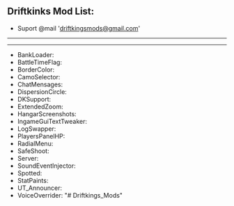 Driftkinks Mod List:
---------------------------------------------
 - Suport @mail 'driftkingsmods@gmail.com'
 --------------------------------------------
 --------------------------------------------
 - BankLoader:
 - BattleTimeFlag:
 - BorderColor:
 - CamoSelector:
 - ChatMensages:
 - DispersionCircle:
 - DKSupport:
 - ExtendedZoom:
 - HangarScreenshots:
 - IngameGuiTextTweaker:
 - LogSwapper:
 - PlayersPanelHP:
 - RadialMenu:
 - SafeShoot:
 - Server:
 - SoundEventInjector:
 - Spotted:
 - StatPaints:
 - UT_Announcer:
 - VoiceOverrider:
 "# Driftkings_Mods" 
 
 
